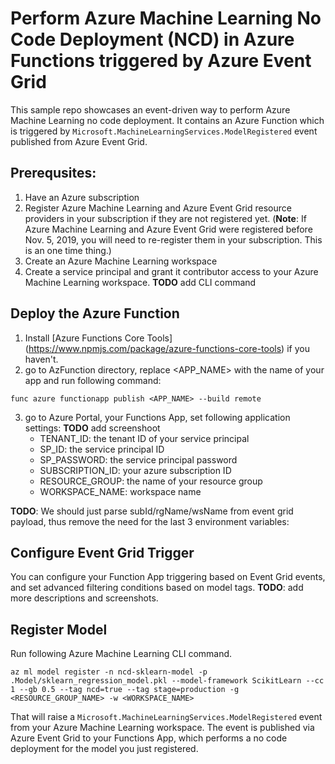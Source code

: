 # Perform Azure Machine Learning No Code Deployment (NCD) in Azure Functions triggered by Azure Event Grid

This sample repo showcases an event-driven way to perform Azure Machine Learning no code deployment. It contains an Azure Function which is triggered by `Microsoft.MachineLearningServices.ModelRegistered` event published from Azure Event Grid.

## Prerequsites:
1. Have an Azure subscription
2. Register Azure Machine Learning and Azure Event Grid resource providers in your subscription if they are not registered yet. (**Note**: If Azure Machine Learning and Azure Event Grid were registered before Nov. 5, 2019, you will need to re-register them in your subscription. This is an one time thing.) 
3. Create an Azure Machine Learning workspace
4. Create a service principal and grant it contributor access to your Azure Machine Learning workspace. **TODO** add CLI command

## Deploy the Azure Function

1. Install [Azure Functions Core Tools] (https://www.npmjs.com/package/azure-functions-core-tools) if you haven't.
2. go to AzFunction directory, replace <APP_NAME> with the name of your app and run following command:
```
func azure functionapp publish <APP_NAME> --build remote
```
3. go to Azure Portal, your Functions App, set following application settings: **TODO** add screenshoot
    * TENANT_ID: the tenant ID of your service principal
    * SP_ID: the service principal ID
    * SP_PASSWORD: the service principal password
    * SUBSCRIPTION_ID: your azure subscription ID
    * RESOURCE_GROUP: the name of your resource group
    * WORKSPACE_NAME: workspace name

**TODO**: We should just parse subId/rgName/wsName from event grid payload, thus remove the need for the last 3 environment variables:

## Configure Event Grid Trigger

You can configure your Function App triggering based on Event Grid events, and set advanced filtering conditions based on model tags. **TODO**: add more descriptions and screenshots.

## Register Model

Run following Azure Machine Learning CLI command.
```
az ml model register -n ncd-sklearn-model -p .Model/sklearn_regression_model.pkl --model-framework ScikitLearn --cc 1 --gb 0.5 --tag ncd=true --tag stage=production -g <RESOURCE_GROUP_NAME> -w <WORKSPACE_NAME>
```

That will raise a `Microsoft.MachineLearningServices.ModelRegistered` event from your Azure Machine Learning workspace. The event is published via Azure Event Grid to your Functions App, which performs a no code deployment for the model you just registered.